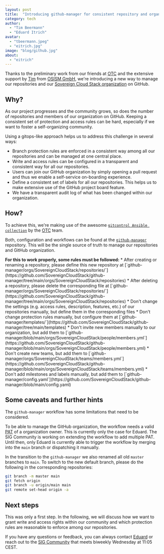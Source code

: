 ```yaml
---
layout: post
title:  "Introducing github-manager for consistent repository and organization management"
category: tech
author:
  - "Tim Beermann"
  - "Eduard Itrich"
avatar:
  - "tbeermann.jpeg"
  - "eitrich.jpg"
image: "blog/github.jpg"
about:
  - "eitrich"
---
```


Thanks to the preliminary work from our friends at [OTC](https://github.com/opentelekomcloud)
and the extensive support by [Tim](https://github.com/tibeer) from [OSISM GmbH](https://github.com/osism),
we're introducing a new way to manage our repositories and our [Sovereign Cloud Stack organization](https://github.com/SovereignCloudStack)
on GitHub.

## Why?

As our project progresses and the community grows, so does the number of repositories
and members of our organization on GitHub. Keeping a consistent set of protection and
access rules can be hard, especially if we want to foster a self-organizing community.

Using a gitops-like approach helps us to address this challenge in several ways:

* Branch protection rules are enforced in a consistent way among all our repositories
and can be managed at one central place.
* Write and access rules can be configured in a transparent and consistent way for
all our repositories.
* Users can join our GitHub organization by simply opening a pull request and thus
we enable a self-service on-boarding experience.
* Define a consistent set of labels for all our repositories. This helps us to make
extensive use of the GitHub project board feature.
* We have a transparent audit log of what has been changed within our organization.

## How?

To achieve this, we're making use of the awesome [`gitcontrol Ansible collection`](https://github.com/opentelekomcloud/ansible-collection-gitcontrol)
by the [OTC](https://github.com/opentelekomcloud) team.

Both, configuration and workflows can be found at the [`github-manager`](https://github.com/SovereignCloudStack/github-manager) repository.
This will be the single source of truth to manage our repositories and GitHub organization.

<div class="alert alert-warning" role="alert" markdown="1">
  <b>For this to work properly, some rules must be followed:</b>
* After creating or renaming a repository, please define this new repository at [`github-manager/orgs/SovereignCloudStack/repositories/`](https://github.com/SovereignCloudStack/github-manager/tree/main/orgs/SovereignCloudStack/repositories)
* After deleting a repository, please delete the corresponding file at [`github-manager/orgs/SovereignCloudStack/repositories/`](https://github.com/SovereignCloudStack/github-manager/tree/main/orgs/SovereignCloudStack/repositories)
* Don't change the settings (e.g. access rules, description, features, etc.) of our repositories manually, but define them in the corresponding files
* Don't change protection rules manually, but configure them at [`github-manager/templates/`](https://github.com/SovereignCloudStack/github-manager/tree/main/templates)
* Don't invite new members manually to our organization, but add them to [`github-manager/blob/main/orgs/SovereignCloudStack/people/members.yml`](https://github.com/SovereignCloudStack/github-manager/blob/main/orgs/SovereignCloudStack/people/members.yml)
* Don't create new teams, but add them to [`github-manager/orgs/SovereignCloudStack/teams/members.yml`](https://github.com/SovereignCloudStack/github-manager/blob/main/orgs/SovereignCloudStack/teams/members.yml)
* Don't add milestones and labels manually, but add them to [`github-manager/config.yaml`](https://github.com/SovereignCloudStack/github-manager/blob/main/config.yaml)
</div>

## Some caveats and further hints

The `github-manager` workflow has some limitations that need to be considered.

To be able to manage the GitHub organization, the workflow needs a valid [PAT](https://docs.github.com/en/authentication/keeping-your-account-and-data-secure/creating-a-personal-access-token) of a organization owner. This is currently only the case for Eduard. The SIG Community is working on extending the workflow to add multiple PAT.
Until then, only Eduard is currently able to trigger the workflow by merging into the `main` branch or dispatching it manually.

In the transition to the `github-manager` we also renamed all old `master` branches to `main`. To switch to the new default branch, please do the following in the corresponding repositories:

```bash
git branch -m master main
git fetch origin
git branch -u origin/main main
git remote set-head origin -a
```

## Next steps

This was only a first step. In the following, we will discuss how we want to grant
write and access rights within our community and which protection rules are reasonable
to enforce among our repositories.

If you have any questions or feedback, you can always contact [Eduard](https://scs.community/itrich)
or reach out to the [SIG Community](https://scs.community/contribute/) that meets biweekly
Wednesday at 11:05 CEST.
